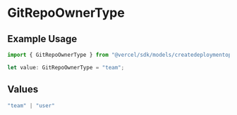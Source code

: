 # GitRepoOwnerType

## Example Usage

```typescript
import { GitRepoOwnerType } from "@vercel/sdk/models/createdeploymentop.js";

let value: GitRepoOwnerType = "team";
```

## Values

```typescript
"team" | "user"
```